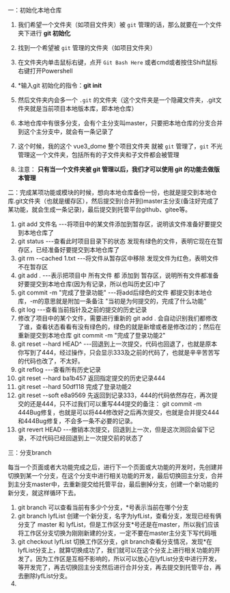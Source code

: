 一：初始化本地仓库

1. 我们希望一个文件夹（如项目文件夹）被 `git` 管理的话，那么就要在一个文件夹下进行 **git 初始化**

2. 找到一个希望被 `git` 管理的文件夹（如项目文件夹）

3. 在文件夹内单击鼠标右键，点开 `Git Bash Here` 或者cmd或者按住Shift鼠标右键打开Powershell

4. *输入git 初始化的指令：**git init**

5. 然后文件夹内会多一个 `.git` 的文件夹（这个文件夹是一个隐藏文件夹，.git文件夹就是当前项目本地版本库，即本地仓库）

6. 本地仓库中有很多分支，会有个主分支叫master，只要把本地仓库的分支合并到这个主分支中，就会有一条记录了

7. 这个时候，我的这个 vue3_dome 整个项目文件夹 就被 `git` 管理了，`git` 不光管理这一个文件夹，包括所有的子文件夹和子文件都会被管理

8. 注意： **只有当一个文件夹被 git 管理以后，我们才可以使用 git 的功能去做版本管理**

   

二：完成某项功能或模块的时候，想向本地仓库备份一份，也就是提交到本地仓库.git文件夹（也就是缓存区），然后提交到(合并到)master主分支(备注好完成了某功能，就会生成一条记录)，最后提交到托管平台github、gitee等。

1. git add 文件名    ---将项目中的某文件添加到暂存区，说明该文件准备好要提交到本地仓库了
2. git status    ---查看此时项目目录下的状态  发现有绿色的文件，表明它现在在暂存区，已经准备好要提交到本地仓库了
3. git rm --cached 1.txt    ---将文件从暂存区中移除   发现文件为红色，表明文件不在暂存区
4. git add .    ---表示把项目中 所有文件 都 添加到 暂存区，说明所有文件都准备好要提交到本地仓库(因为有记录，所以也叫历史区)中了
5. git commit -m "完成了登录功能"     ---将add后绿色的文件 都提交到本地仓库，-m的意思就是附加一条备注 "当初是为何提交的，完成了什么功能"
6. git log    ---查看当前指针及之前的提交的历史记录
7. 修改了项目中的某个文件，需要进行重新的 git add .  会自动识别我们都修改了谁，查看状态看看有没有绿色的，绿色的就是新增或者是修改过的；然后在重新提交到本地仓库 git commit -m "完成了登录功能2"
8. git reset --hard HEAD^    ---回退到上一次提交，代码也回退了，也就是原本你写到了444，经过操作，只会显示333及之前的代码了，也就是辛辛苦苦写的代码也改了，不太好。
9. git reflog   ---查看所有历史记录
10. git reset --hard ba1b457  返回指定提交的历史记录444
11. git reset --hard 50df118    完成了登录功能2
12. git reset --soft e8a9569   先返回到记录333，444的代码依然存在，再次提交的还是444，只不过我们可以重写444提交的备注：  git commit -m 444Bug修复，也就是可以将444修改好之后再次提交，也就是合并提交444和444Bug修复，不会多一条不必要的记录。
13. git revert HEAD   ---撤销本次提交，回退到上一次，但是这次测回会留下记录，不过代码已经回退到上一次提交前的状态了



三：分支branch

每当一个页面或者大功能完成之后，进行下一个页面或大功能的开发时，先创建并切换到某一个分支，在这个分支中进行相关功能的开发，最后切换回主分支，合并到主分支master中，去重新提交给托管平台，最后删掉分支，创建一个新功能的新分支，就这样循环下去。

1. git branch 可以查看当前有多少个分支，*号表示当前在哪个分支
2. git branch lyfList    创建一个新分支，名字为lyfList，查看分支，发现已经有俩分支了 master 和 lyfList，但是工作区分支*号还是在master，所以我们应该将工作区分支切换为刚刚新建的分支，一定不要在master主分支下写代码哦
3. git checkout lyfList   切换工作区分支，git branch查看分支情况，发现*在lyfList分支上，就算切换成功了，我们就可以在这个分支上进行相关功能的开发了。因为工作区是互相不影响的，所以可以放心在lyfList分支中进行开发，等开发完了，再去切换回主分支然后进行合并分支，再去提交到托管平台，再去删除lyfList分支。
4. 



